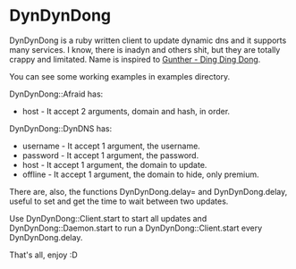 DynDynDong
==========

DynDynDong is a ruby written client to update dynamic dns and it supports many
services.
I know, there is inadyn and others shit, but they are totally crappy and
limitated.
Name is inspired to [Gunther - Ding Ding Dong](http://www.youtube.com/watch?v=DbYtqAWDF2U).

You can see some working examples in examples directory.

DynDynDong::Afraid has:

  * host - It accept 2 arguments, domain and hash, in order.

DynDynDong::DynDNS has:

  * username  - It accept 1 argument, the username.
  * password  - It accept 1 argument, the password.
  * host      - It accept 1 argument, the domain to update.
  * offline   - It accept 1 argument, the domain to hide, only premium.

There are, also, the functions DynDynDong.delay= and DynDynDong.delay, useful to
set and get the time to wait between two updates.

Use DynDynDong::Client.start to start all updates and DynDynDong::Daemon.start
to run a DynDynDong::Client.start every DynDynDong.delay.

That's all, enjoy :D
